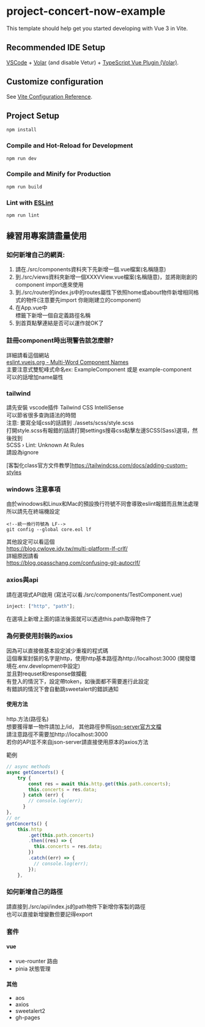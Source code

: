 # project-concert-now-example

This template should help get you started developing with Vue 3 in Vite.

## Recommended IDE Setup

[VSCode](https://code.visualstudio.com/) + [Volar](https://marketplace.visualstudio.com/items?itemName=Vue.volar) (and disable Vetur) + [TypeScript Vue Plugin (Volar)](https://marketplace.visualstudio.com/items?itemName=Vue.vscode-typescript-vue-plugin).

## Customize configuration

See [Vite Configuration Reference](https://vitejs.dev/config/).

## Project Setup

```sh
npm install
```

### Compile and Hot-Reload for Development

```sh
npm run dev
```

### Compile and Minify for Production

```sh
npm run build
```

### Lint with [ESLint](https://eslint.org/)

```sh
npm run lint
```

## 練習用專案請盡量使用

### 如何新增自己的網頁:

1. 請在./src/components資料夾下先新增一個.vue檔案(名稱隨意)
2. 到./src/views資料夾新增一個XXXVView.vue檔案(名稱隨意)，並將剛剛創的component import進來使用
3. 到./src/router的index.js中的routes屬性下依照home或about物件新增相同格式的物件(注意要先import 你剛剛建立的component)
4. 在App.vue中<nav>標籤下新增一個<RouterLink to="/路徑">自定義路徑名稱</RouterLink>
5. 到首頁點擊連結是否可以運作就OK了

### 註冊component時出現警告該怎麼辦?


詳細請看這個網站  
[eslint.vuejs.org - Multi-Word Component Names](https://eslint.vuejs.org/rules/multi-word-component-names.html)  
主要注意式雙駝峰式命名ex: ExampleComponent 或是 example-component  
可以的話增加name屬性


### tailwind

請先安裝 vscode插件 Tailwind CSS IntelliSense  
可以節省很多查詢語法的時間  
注意: 要寫全域css的話請到 ./assets/scss/style.scss  
打開style.scss有報錯的話請打開settings搜尋css點擊左邊SCSS(Sass)選項，然後找到  
SCSS › Lint: Unknown At Rules  
請設為ignore

[客製化class官方文件教學]https://tailwindcss.com/docs/adding-custom-styles

### windows 注意事項

由於winodows和Linux和Mac的預設換行符號不同會導致eslint報錯而且無法處理  
所以請先在終端機設定

```
<!--統一換行符號為 LF-->
git config --global core.eol lf
```

其他設定可以看這個  
https://blog.cwlove.idv.tw/multi-platform-lf-crlf/  
詳細原因請看  
https://blog.opasschang.com/confusing-git-autocrlf/

### axios與api

請在選項式API啟用 (寫法可以看./src/components/TestComponent.vue)

```js
inject: ["http", "path"];
```

在選項上新增上面的語法後面就可以透過this.path取得物件了

### 為何要使用封裝的axios

因為可以直接做基本設定減少重複的程式碼  
這個專案封裝的名字是http，使用http基本路徑為http://localhost:3000 (開發環境在.env.development中設定)  
並且對requset和response做攔截  
有登入的情況下，設定帶token，如後面都不需要進行此設定  
有錯誤的情況下會自動跳sweetalert的錯誤通知

#### 使用方法

http.方法(路徑名)  
想要獲得單一物件請加上/id， 其他路徑參照[json-server官方文檔](https://github.com/typicode/json-server)  
請注意路徑不需要加http://localhost:3000  
若你的API並不來自json-server請直接使用原本的axios方法

範例

```js
// async methods
async getConcerts() {
    try {
        const res = await this.http.get(this.path.concerts);
        this.concerts = res.data;
      } catch (err) {
        // console.log(err);
      }
},
// or
getConcerts() {
    this.http
        .get(this.path.concerts)
        .then((res) => {
          this.concerts = res.data;
        })
        .catch((err) => {
          // console.log(err);
        });
    },
```

### 如何新增自己的路徑

請直接到./src/api/index.js的path物件下新增你客製的路徑  
也可以直接新增變數但要記得export

### 套件

#### vue

- vue-rounter 路由
- pinia 狀態管理

#### 其他

- aos
- axios
- sweetalert2
- gh-pages
